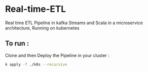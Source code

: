 # Real-time-ETL
Real time ETL Pipeline in kafka Streams and Scala in a microservice architecture, Running on kubernetes
## To run : 
Clone and then Deploy the Pipeline in your cluster :
```bash
k apply -f ./k8s --recursive
```
